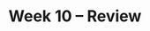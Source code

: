 ---
title: Week 10 – Review
weekNumber: 10
days:
    - date: 2025-3-10
      events: 
        - name: LEC 25
          type: lecture
          title: Residuals and Inference
          url: http://datahub.ucsd.edu/user-redirect/git-sync?repo=https://github.com/dsc-courses/dsc10-2025-wi&subPath=lectures/lec25/lec25.ipynb
          html: resources/lectures/lec25/lec25.html
          podcast:
          readings:
            - name: CIT 15.5-16.3
              url: https://inferentialthinking.com/chapters/15/5/Visual_Diagnostics.html
          keywords: residuals, residual plots, patterns, datasaurus dozen, prediction intervals
        - name: DISC 11
          type: disc
          title: Regression
          url: https://practice.dsc10.com/disc11/index.html
    - date: 2025-3-11
      events:
        - name: LAB 7
          type: lab
          title: Regression
          url: http://datahub.ucsd.edu/user-redirect/git-sync?repo=https://github.com/dsc-courses/dsc10-2025-wi&subPath=labs/lab07/lab07.ipynb
    - date: 2025-3-12
      events: 
        - name: LEC 26
          type: lecture
          title: Review
          url: 
          html: resources/lectures/lec26/lec26.pdf
          10am: resources/lectures/lec26/lec26_10am.pdf
          11am: resources/lectures/lec26/lec26_11am.pdf
          podcast:
          readings:
        - name: QUIZ 5
          type: quiz
          title: Quiz 5 covers Lectures 22-25
    - date: 2025-3-13
      events:
        - name: PROJ
          type: proj
          title: Final Project
          url: http://datahub.ucsd.edu/user-redirect/git-sync?repo=https://github.com/dsc-courses/dsc10-2025-wi&subPath=projects/final-project/final-project.ipynb
    - date: 2025-3-14
      events: 
        - name: LEC 27
          type: lecture
          title: Review, Conclusion
          url:
          html:
          podcast:
          readings:
    - date: 2025-3-15
      events: 
        - name: EXAM
          type: exam
          title: <b>Final Exam (7-10PM)</b>
        - name: SUR
          type: survey
          title: SETs and End-of-Quarter Survey (due 8AM)
          url: https://forms.gle/Qaj44fCMRong6Wu29
---